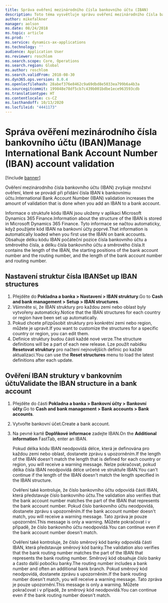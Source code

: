 ```yaml
---
title: Správa ověření mezinárodního čísla bankovního účtu (IBAN)
description: Toto téma vysvětluje správu ověření mezinárodního čísla bankovního účtu (IBAN).
author: mikefalkner
manager: aolson
ms.date: 08/24/2018
ms.topic: article
ms.prod: ''
ms.service: dynamics-ax-applications
ms.technology: ''
audience: Application User
ms.reviewer: roschlom
ms.search.scope: Core, Operations
ms.search.region: Global
ms.author: roschlom
ms.search.validFrom: 2018-08-30
ms.dyn365.ops.version: 8.0.4
ms.openlocfilehash: 28abef376e8462c9a69dbd8e5033ea799b6a4b3a
ms.sourcegitcommit: 199848e78df5cb7c439b001bdbe1ece963593cdb
ms.translationtype: HT
ms.contentlocale: cs-CZ
ms.lasthandoff: 10/13/2020
ms.locfileid: "4441173"
---
```

# <a name="manage-international-bank-account-number-iban-account-validation"></a><span data-ttu-id="d1499-103">Správa ověření mezinárodního čísla bankovního účtu (IBAN)</span><span class="sxs-lookup"><span data-stu-id="d1499-103">Manage International Bank Account Number (IBAN) account validation</span></span>

[!include [banner](../includes/banner.md)]

<span data-ttu-id="d1499-104">Ověření mezinárodního čísla bankovního účtu (IBAN) zvyšuje množství ověření, které se provádí při přidání čísla IBAN k bankovnímu účtu.</span><span class="sxs-lookup"><span data-stu-id="d1499-104">International Bank Account Number (IBAN) validation increases the amount of validation that is done when you add an IBAN to a bank account.</span></span>

<span data-ttu-id="d1499-105">Informace o struktuře kódu IBAN jsou uloženy v aplikaci Microsoft Dynamics 365 Finance.</span><span class="sxs-lookup"><span data-stu-id="d1499-105">Information about the structure of the IBAN is stored in Microsoft Dynamics 365 Finance.</span></span> <span data-ttu-id="d1499-106">Tyto informace se načtou automaticky, když použijete kód IBAN na bankovní účty poprvé.</span><span class="sxs-lookup"><span data-stu-id="d1499-106">That information is automatically loaded when you first use the IBAN on bank accounts.</span></span> <span data-ttu-id="d1499-107">Obsahuje délku kódu IBAN počáteční pozice čísla bankovního účtu a směrového čísla, a délku čísla bankovního účtu a směrového čísla.</span><span class="sxs-lookup"><span data-stu-id="d1499-107">It contains the length of the IBAN, the starting positions of the bank account number and the routing number, and the length of the bank account number and routing number.</span></span>

## <a name="set-up-iban-structures"></a><span data-ttu-id="d1499-108">Nastavení struktur čísla IBAN</span><span class="sxs-lookup"><span data-stu-id="d1499-108">Set up IBAN structures</span></span>

1. <span data-ttu-id="d1499-109">Přejděte do **Pokladna a banka \> Nastavení \> IBAN struktury**.</span><span class="sxs-lookup"><span data-stu-id="d1499-109">Go to **Cash and bank management \> Setup \> IBAN structures**.</span></span>
2. <span data-ttu-id="d1499-110">Všimněte si, že IBAN struktury pro každou zemi nebo oblast byly vytvořeny automaticky.</span><span class="sxs-lookup"><span data-stu-id="d1499-110">Notice that the IBAN structures for each country or region have been set up automatically.</span></span>
3. <span data-ttu-id="d1499-111">Pokud chcete přizpůsobit struktury pro konkrétní zemi nebo region, můžete je upravit.</span><span class="sxs-lookup"><span data-stu-id="d1499-111">If you want to customize the structures for a specific country or region, you can edit them.</span></span>
4. <span data-ttu-id="d1499-112">Definice struktury budou částí každé nové verze.</span><span class="sxs-lookup"><span data-stu-id="d1499-112">The structure definitions will be a part of each new release.</span></span> <span data-ttu-id="d1499-113">Lze použít nabídku **Resetovat struktury** pro načtení nejnovějších definic po každé aktualizaci.</span><span class="sxs-lookup"><span data-stu-id="d1499-113">You can use the **Reset structures** menu to load the latest definitions after each update.</span></span>

## <a name="validate-the-iban-structure-in-a-bank-account"></a><span data-ttu-id="d1499-114">Ověření IBAN struktury v bankovním účtu</span><span class="sxs-lookup"><span data-stu-id="d1499-114">Validate the IBAN structure in a bank account</span></span>

1. <span data-ttu-id="d1499-115">Přejděte do části **Pokladna a banka \> Bankovní účty \> Bankovní účty**.</span><span class="sxs-lookup"><span data-stu-id="d1499-115">Go to **Cash and bank management \> Bank accounts \> Bank accounts**.</span></span>
2. <span data-ttu-id="d1499-116">Vytvořte bankovní účet.</span><span class="sxs-lookup"><span data-stu-id="d1499-116">Create a bank account.</span></span>
3. <span data-ttu-id="d1499-117">Na pevné kartě **Doplňkové informace** zadejte IBAN.</span><span class="sxs-lookup"><span data-stu-id="d1499-117">On the **Additional information** FastTab, enter an IBAN.</span></span>

    <span data-ttu-id="d1499-118">Pokud délka kódu IBAN neodpovídá délce, která je definována pro každou zemi nebo oblast, dostanete zprávu s upozorněním.</span><span class="sxs-lookup"><span data-stu-id="d1499-118">If the length of the IBAN doesn't match the length that is defined for each country or region, you will receive a warning message.</span></span> <span data-ttu-id="d1499-119">Nelze pokračovat, pokud délka čísla IBAN neodpovídá délce určené ve struktuře IBAN.</span><span class="sxs-lookup"><span data-stu-id="d1499-119">You can't continue if the length of the IBAN doesn't match the length specified in the IBAN structure.</span></span>

    <span data-ttu-id="d1499-120">Ověření také kontroluje, že číslo bankovního účtu odpovídá části IBAN, která představuje číslo bankovního účtu.</span><span class="sxs-lookup"><span data-stu-id="d1499-120">The validation also verifies that the bank account number matches the part of the IBAN that represents the bank account number.</span></span> <span data-ttu-id="d1499-121">Pokud číslo bankovního účtu neodpovídá, dostanete zprávu s upozorněním.</span><span class="sxs-lookup"><span data-stu-id="d1499-121">If the bank account number doesn't match, you will receive a warning message.</span></span> <span data-ttu-id="d1499-122">Tato zpráva je pouze upozornění.</span><span class="sxs-lookup"><span data-stu-id="d1499-122">This message is only a warning.</span></span> <span data-ttu-id="d1499-123">Můžete pokračovat i v případě, že číslo bankovního účtu neodpovídá.</span><span class="sxs-lookup"><span data-stu-id="d1499-123">You can continue even if the bank account number doesn't match.</span></span>

    <span data-ttu-id="d1499-124">Ověření také kontroluje, že číslo směrový kód banky odpovídá části IBAN, která představuje směrový kód banky.</span><span class="sxs-lookup"><span data-stu-id="d1499-124">The validation also verifies that the bank routing number matches the part of the IBAN that represents the bank routing number.</span></span> <span data-ttu-id="d1499-125">Směrový kód obsahuje číslo banky a často další pobočku banky.</span><span class="sxs-lookup"><span data-stu-id="d1499-125">The routing number includes a bank number and often an additional bank branch.</span></span> <span data-ttu-id="d1499-126">Pokud směrový kód neodpovídá, dostanete zprávu s upozorněním.</span><span class="sxs-lookup"><span data-stu-id="d1499-126">If the bank routing number doesn't match, you will receive a warning message.</span></span> <span data-ttu-id="d1499-127">Tato zpráva je pouze upozornění.</span><span class="sxs-lookup"><span data-stu-id="d1499-127">This message is only a warning.</span></span> <span data-ttu-id="d1499-128">Můžete pokračovat i v případě, že směrový kód neodpovídá.</span><span class="sxs-lookup"><span data-stu-id="d1499-128">You can continue even if the bank routing number doesn't match.</span></span>
